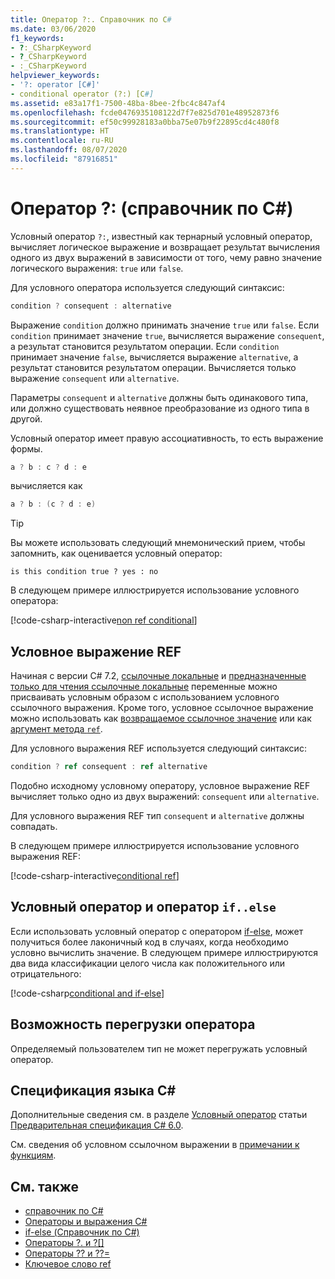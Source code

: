 ```yaml
---
title: Оператор ?:. Справочник по C#
ms.date: 03/06/2020
f1_keywords:
- ?:_CSharpKeyword
- ?_CSharpKeyword
- :_CSharpKeyword
helpviewer_keywords:
- '?: operator [C#]'
- conditional operator (?:) [C#]
ms.assetid: e83a17f1-7500-48ba-8bee-2fbc4c847af4
ms.openlocfilehash: fcde0476935108122d7f7e825d701e48952873f6
ms.sourcegitcommit: ef50c99928183a0bba75e07b9f22895cd4c480f8
ms.translationtype: HT
ms.contentlocale: ru-RU
ms.lasthandoff: 08/07/2020
ms.locfileid: "87916851"
---
```

# <a name="-operator-c-reference"></a>Оператор ?: (справочник по C#)

Условный оператор `?:`, известный как тернарный условный оператор, вычисляет логическое выражение и возвращает результат вычисления одного из двух выражений в зависимости от того, чему равно значение логического выражения: `true` или `false`.

Для условного оператора используется следующий синтаксис:

```csharp
condition ? consequent : alternative
```

Выражение `condition` должно принимать значение `true` или `false`. Если `condition` принимает значение `true`, вычисляется выражение `consequent`, а результат становится результатом операции. Если `condition` принимает значение `false`, вычисляется выражение `alternative`, а результат становится результатом операции. Вычисляется только выражение `consequent` или `alternative`.

Параметры `consequent` и `alternative` должны быть одинакового типа, или должно существовать неявное преобразование из одного типа в другой.

Условный оператор имеет правую ассоциативность, то есть выражение формы.

```csharp
a ? b : c ? d : e
```

вычисляется как

```csharp
a ? b : (c ? d : e)
```

> [!TIP]
> Вы можете использовать следующий мнемонический прием, чтобы запомнить, как оценивается условный оператор:
>
> ```text
> is this condition true ? yes : no
> ```

В следующем примере иллюстрируется использование условного оператора:

[!code-csharp-interactive[non ref conditional](snippets/shared/ConditionalOperator.cs#ConditionalValue)]

## <a name="conditional-ref-expression"></a>Условное выражение REF

Начиная с версии C# 7.2, [ссылочные локальные](../keywords/ref.md#ref-locals) и [предназначенные только для чтения ссылочные локальные](../keywords/ref.md#ref-readonly-locals) переменные можно присваивать условным образом с использованием условного ссылочного выражения. Кроме того, условное ссылочное выражение можно использовать как [возвращаемое ссылочное значение](../keywords/ref.md#reference-return-values) или как [аргумент метода `ref`](../keywords/ref.md#passing-an-argument-by-reference).

Для условного выражения REF используется следующий синтаксис:

```csharp
condition ? ref consequent : ref alternative
```

Подобно исходному условному оператору, условное выражение REF вычисляет только одно из двух выражений: `consequent` или `alternative`.

Для условного выражения REF тип `consequent` и `alternative` должны совпадать.

В следующем примере иллюстрируется использование условного выражения REF:

[!code-csharp-interactive[conditional ref](snippets/shared/ConditionalOperator.cs#ConditionalRef)]

## <a name="conditional-operator-and-an-ifelse-statement"></a>Условный оператор и оператор `if..else`

Если использовать условный оператор с оператором [if-else](../keywords/if-else.md), может получиться более лаконичный код в случаях, когда необходимо условно вычислить значение. В следующем примере иллюстрируются два вида классификации целого числа как положительного или отрицательного:

[!code-csharp[conditional and if-else](snippets/shared/ConditionalOperator.cs#CompareWithIf)]

## <a name="operator-overloadability"></a>Возможность перегрузки оператора

Определяемый пользователем тип не может перегружать условный оператор.

## <a name="c-language-specification"></a>Спецификация языка C#

Дополнительные сведения см. в разделе [Условный оператор](~/_csharplang/spec/expressions.md#conditional-operator) статьи [Предварительная спецификация C# 6.0](~/_csharplang/spec/introduction.md).

См. сведения об условном ссылочном выражении в [примечании к функциям](~/_csharplang/proposals/csharp-7.2/conditional-ref.md).

## <a name="see-also"></a>См. также

- [справочник по C#](../index.md)
- [Операторы и выражения C#](index.md)
- [if-else (Справочник по C#)](../keywords/if-else.md)
- [Операторы ?. и ?[]](member-access-operators.md#null-conditional-operators--and-)
- [Операторы ?? и ??=](null-coalescing-operator.md)
- [Ключевое слово ref](../keywords/ref.md)
